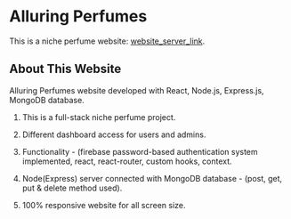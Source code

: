 # Alluring Perfumes

This is a niche perfume website: [website_server_link](https://mysterious-brook-12035.herokuapp.com/).

## About This Website

Alluring Perfumes website developed with React, Node.js, Express.js, MongoDB database.


1. This is a full-stack niche perfume project.

2. Different dashboard access for users and admins.

3. Functionality - (firebase password-based authentication system implemented, react, react-router, custom hooks, context.

4. Node(Express) server connected with MongoDB database - (post, get, put & delete method used).

5. 100% responsive website for all screen size.
